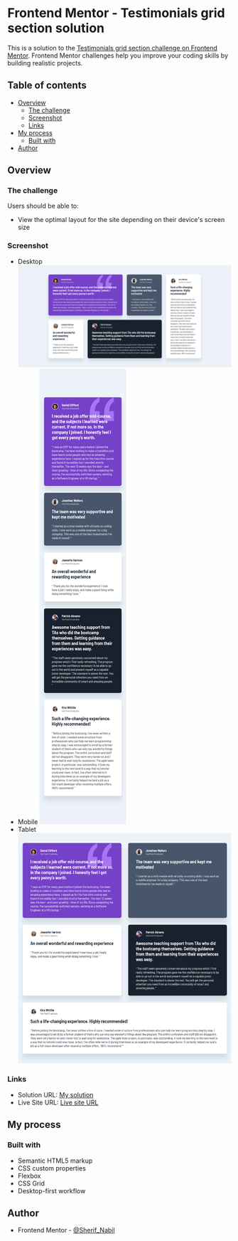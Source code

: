 # Frontend Mentor - Testimonials grid section solution

This is a solution to the [Testimonials grid section challenge on Frontend Mentor](https://www.frontendmentor.io/challenges/testimonials-grid-section-Nnw6J7Un7). Frontend Mentor challenges help you improve your coding skills by building realistic projects. 

## Table of contents

- [Overview](#overview)
  - [The challenge](#the-challenge)
  - [Screenshot](#screenshot)
  - [Links](#Links)
- [My process](#my-process)
  - [Built with](#built-with)
- [Author](#author)

## Overview

### The challenge

Users should be able to:

- View the optimal layout for the site depending on their device's screen size

### Screenshot
- Desktop
![](./ScreenShots/Screenshot_Desktop.png) 
- Mobile
![](./ScreenShots/Screenshot_Mobile.png)
- Tablet
![](./ScreenShots/Screenshot_Tablet.png)

### Links

- Solution URL: [My solution](https://www.frontendmentor.io/profile/Sherif-Nabil/solutions)
- Live Site URL: [Live site URL](https://sherif-nabil.github.io/Testimonials_grid_section_challange/)

## My process

### Built with

- Semantic HTML5 markup
- CSS custom properties
- Flexbox
- CSS Grid
- Desktop-first workflow

## Author

- Frontend Mentor - [@Sherif_Nabil](https://www.frontendmentor.io/profile/Sherif-Nabil)
